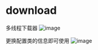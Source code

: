 # download
多线程下载器
![image](https://user-images.githubusercontent.com/91119649/155876184-61abca40-8141-4455-8b65-70ff66c0ac84.png)

更换配置类的信息即可使用
![image](https://user-images.githubusercontent.com/91119649/155875593-cfc3de32-75d1-4024-a213-de076b34b573.png)
